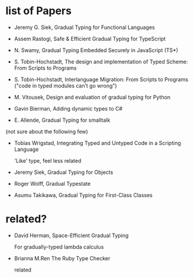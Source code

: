 # list of Papers

- Jeremy G. Siek, Gradual Typing for Functional Languages

- Assem Rastogi, Safe & Efficient Gradual Typing for TypeScript

- N. Swamy, Gradual Typing Embedded Securely in JavaScript (TS*)

- S. Tobin-Hochstadt, The design and implementation of Typed Scheme: From Scripts to Programs

- S. Tobin-Hochstadt, Interlanguage Migration: From Scripts to Programs ("code in typed modules can’t go wrong")

- M. Vitousek, Design and evaluation of gradual typing for Python

- Gavin Bierman, Adding dynamic types to C#

- E. Allende, Gradual Typing for smalltalk

(not sure about the following few)

- Tobias Wrigstad, Integrating Typed and Untyped Code in a Scripting Language

  'Like' type, feel less related

- Jeremy Siek, Gradual Typing for Objects
- Roger Wolff, Gradual Typestate
- Asumu Takikawa, Gradual Typing for First-Class Classes

# related?

- David Herman, Space-Efficient Gradual Typing

  For gradually-typed lambda calculus

- Brianna M.Ren The Ruby Type Checker

  related
